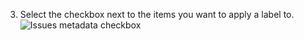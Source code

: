 3. Select the checkbox next to the items you want to apply a label to.
   ![Issues metadata checkbox](/assets/images/help/issues/issues_assign_checkbox.png)
